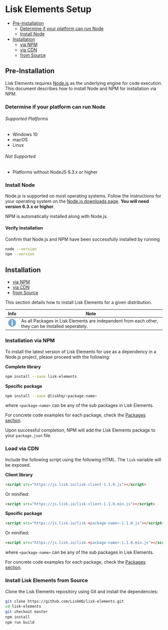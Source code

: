# Lisk Elements Setup

- [Pre-Installation](#pre-installation)
  - [Determine if your platform can run Node](#determine-if-your-platform-can-run-node)
  - [Install Node](#install-node)
- [Installation](#installation)
  - [via NPM](#installation-via-npm)
  - [via CDN](#load-via-cdn)
  - [from Source](#install-lisk-elements-from-source)

## Pre-Installation

Lisk Elements requires [Node.js](https://nodejs.org/) as the underlying engine for code execution.
This document describes how to install Node and NPM for installation via NPM.

### Determine if your platform can run Node

###### Supported Platforms
- Windows 10
- macOS
- Linux

###### Not Supported
- Platforms without NodeJS 6.3.x or higher

### Install Node

Node.js is supported on most operating systems. 
Follow the instructions for your operating system on the [Node.js downloads page](https://nodejs.org/en/download/).
**You will need version 6.3.x or higher**. 

NPM is automatically installed along with Node.js.

#### Verify Installation

Confirm that Node.js and NPM have been successfully installed by running

```bash
node --version
npm --version
```

## Installation

- [via NPM](#installation-via-npm)
- [via CDN](#load-via-cdn)
- [from Source](#install-lisk-elements-from-source)

This section details how to install Lisk Elements for a given distribution.

Info | Note
---- | ----
![info note](../info-icon.png "Info Note") | As all Packages in Lisk Elements are independent from each other, they can be installed seperately.

### Installation via NPM

To install the latest version of Lisk Elements for use as a dependency in a Node.js project, please proceed with the following:

**Complete library**
```bash
npm install --save lisk-elements
```
**Specific package**
```bash
npm install --save @liskhq/<package-name>
```

where `<package-name>` can be any of the sub packages in Lisk Elements.

For concrete code examples for each package, check the [Packages section](../packages/packages.md).

Upon successful completion, NPM will add the Lisk Elements package to your `package.json` file.

### Load via CDN

Include the following script using the following HTML. The `lisk` variable will be exposed.

**Client library**
```html
<script src="https://js.lisk.io/lisk-client-1.1.0.js"></script>
```

Or minified:
```html
<script src="https://js.lisk.io/lisk-client-1.1.0.min.js"></script>
```

**Specific package**
```html
<script src="https://js.lisk.io/lisk-<package-name>-1.1.0.js"></script>
```

Or minified:
```html
<script src="https://js.lisk.io/lisk-<package-name>-1.1.0.min.js"></script>
```

where `<package-name>` can be any of the sub packages in Lisk Elements.

For concrete code examples for each package, check the [Packages section](../packages/packages.md).

### Install Lisk Elements from Source

Clone the Lisk Elements repository using Git and install the dependencies:

```bash
git clone https://github.com/LiskHQ/lisk-elements.git
cd lisk-elements
git checkout master
npm install
npm run build
```
